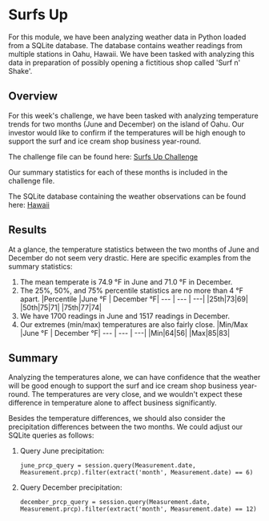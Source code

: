 # Surfs Up
For this module, we have been analyzing weather data in Python loaded from a SQLite database. The database contains weather readings from multiple stations in Oahu, Hawaii. We have been tasked with analyzing this data in preparation of possibly opening a fictitious shop called 'Surf n' Shake'.

## Overview
For this week's challenge, we have been tasked with analyzing temperature trends for two months (June and December) on the island of Oahu. Our investor would like to confirm if the temperatures will be high enough to support the surf and ice cream shop business year-round.

The challenge file can be found here: [Surfs Up Challenge](SurfsUp_Challenge.ipynb)

Our summary statistics for each of these months is included in the challenge file.

The SQLite database containing the weather observations can be found here: [Hawaii](hawaii.sqlite)

## Results
At a glance, the temperature statistics between the two months of June and December do not seem very drastic. Here are specific examples from the summary statistics:
1. The mean temperate is 74.9 °F in June and 71.0 °F in December.
2. The 25%, 50%, and 75% percentile statistics are no more than 4 °F apart.
   |Percentile |June °F  | December °F|
   --- | --- | ---|
   |25th|73|69|
   |50th|75|71|
   |75th|77|74|
3. We have 1700 readings in June and 1517 readings in December.
4. Our extremes (min/max) temperatures are also fairly close.
   |Min/Max |June °F  | December °F|
   --- | --- | ---|
   |Min|64|56|
   |Max|85|83|

## Summary
Analyzing the temperatures alone, we can have confidence that the weather will be good enough to support the surf and ice cream shop business year-round. The temperatures are very close, and we wouldn't expect these difference in temperature alone to affect business significantly.

Besides the temperature differences, we should also consider the precipitation differences between the two months. We could adjust our SQLite queries as follows:
1. Query June precipitation:

   ```june_prcp_query = session.query(Measurement.date, Measurement.prcp).filter(extract('month', Measurement.date) == 6)```
2. Query December precipitation:

   ```december_prcp_query = session.query(Measurement.date, Measurement.prcp).filter(extract('month', Measurement.date) == 12)```
   
